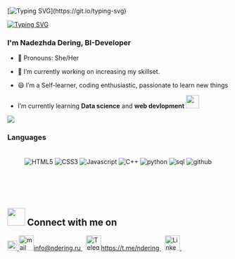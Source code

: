 
<!--👋-->  <!--img src="https://github.com/TheDudeThatCode/TheDudeThatCode/blob/master/Assets/Hi.gif" width="25px" height="25px"-->
[![Typing SVG](https://readme-typing-svg.demolab.com?font=Verdana&size=34&pause=1000&color=31CBD4&width=435&lines=Hello+folks+!)](https://git.io/typing-svg)

   
[![Typing SVG](https://readme-typing-svg.demolab.com?font=Verdana&size=19&pause=1000&color=D0D1D4&width=435&lines=Welcome+to+my+GitHub+profile)](https://git.io/typing-svg)

<h3 >I'm Nadezhda Dering, BI-Developer</h3>

- 👩  Pronouns: She/Her
- 🔭 I’m currently working on increasing my skillset.
- 😄 I’m a Self-learner, coding enthusiastic, passionate to learn new things 

-  I’m currently learning **Data science** and **web devlopment** <img width="30" src="https://cdn-icons-png.flaticon.com/128/7991/7991055.png" >

<img src="./rainbow-superthin.gif">


<h3 align="left">Languages</h3>
<p align="center" style="padding: 20px">
    <img src="https://img.shields.io/badge/html5-%23E34F26.svg?style=for-the-badge&logo=html5&logoColor=white" alt="HTML5">
    <img src="https://img.shields.io/badge/css3-%231572B6.svg?style=for-the-badge&logo=css3&logoColor=white" alt="CSS3">
    <img src="https://img.shields.io/badge/javascript-%23323330.svg?style=for-the-badge&logo=javascript" alt="Javascript">
    <img src="https://img.shields.io/badge/c++-%2300599C.svg?style=for-the-badge&logo=c%2B%2B&logoColor=white" alt="C++">
   <img src="https://img.shields.io/badge/Python-FFD43B?style=for-the-badge&logo=python&logoColor=blue" alt="python">
   <img src="https://img.shields.io/badge/MySQL-005C84?style=for-the-badge&logo=mysql&logoColor=white" alt="sql">
    <img src="https://img.shields.io/badge/github-%23121011.svg?style=for-the-badge&logo=github&logoColor=white" alt="github">
   
</p>
<p align="center"> 
   <br><br>
   
 
   <!--Connect -->
<h2><img width="40" src="https://cdn-icons-png.flaticon.com/128/3437/3437297.png" > Connect with me on  </h2>

<a href="mailto:info@ndering.ru">
    <img alt="link to send me an email" src="https://camo.githubusercontent.com/73d4131540ffae519217d1f53b78548d14a324f872976b7cc66ea003422ff650/68747470733a2f2f696d672e736869656c64732e696f2f7374617469632f76313f6c6162656c266d6573736167653d6361726f6c34322e68656c6f40676d61696c2e636f6d26636f6c6f723d7768697465736d6f6b65267374796c653d666f722d7468652d6261646765266c6f676f3d676d61696c" height="22px" data-canonical-src="https://img.shields.io/static/v1?label&message=info@ndering.ru&color=whitesmoke&astyle=for-the-badge&logo=gmail" style="max-width: 100%;">
</a>


<a href="mailto:info@ndering.ru" target="_blank" rel="noopener">
    <img width="34" src="https://cdn4.iconfinder.com/data/icons/logos-brands-in-colors/48/google-gmail-64.png" alt="mail">info@ndering.ru
</a> 
<a href="https://t.me/ndering" target="_blank" rel="noopener">
    <img width="34" src="https://cdn3.iconfinder.com/data/icons/social-icons-33/512/Telegram-256.png" alt="Telegram Nadezhda Dering">https://t.me/ndering
</a> 

<a href="https://www.linkedin.com/in/" target="_blank" rel="noopener">
    <img width="34" src="https://cdn0.iconfinder.com/data/icons/social-media-2474/128/linkedin_linked_interface_media_social_network-512.png" alt="LinkedIn">
</a> 

